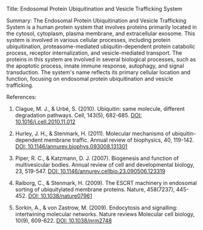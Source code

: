 Title: Endosomal Protein Ubiquitination and Vesicle Trafficking System

Summary: The Endosomal Protein Ubiquitination and Vesicle Trafficking System is a human protein system that involves proteins primarily located in the cytosol, cytoplasm, plasma membrane, and extracellular exosome. This system is involved in various cellular processes, including protein ubiquitination, proteasome-mediated ubiquitin-dependent protein catabolic process, receptor internalization, and vesicle-mediated transport. The proteins in this system are involved in several biological processes, such as the apoptotic process, innate immune response, autophagy, and signal transduction. The system's name reflects its primary cellular location and function, focusing on endosomal protein ubiquitination and vesicle trafficking.

References:

1. Clague, M. J., & Urbé, S. (2010). Ubiquitin: same molecule, different degradation pathways. Cell, 143(5), 682-685. [DOI: 10.1016/j.cell.2010.11.012](https://doi.org/10.1016/j.cell.2010.11.012)

2. Hurley, J. H., & Stenmark, H. (2011). Molecular mechanisms of ubiquitin-dependent membrane traffic. Annual review of biophysics, 40, 119-142. [DOI: 10.1146/annurev.biophys.093008.131301](https://doi.org/10.1146/annurev.biophys.093008.131301)

3. Piper, R. C., & Katzmann, D. J. (2007). Biogenesis and function of multivesicular bodies. Annual review of cell and developmental biology, 23, 519-547. [DOI: 10.1146/annurev.cellbio.23.090506.123319](https://doi.org/10.1146/annurev.cellbio.23.090506.123319)

4. Raiborg, C., & Stenmark, H. (2009). The ESCRT machinery in endosomal sorting of ubiquitylated membrane proteins. Nature, 458(7237), 445-452. [DOI: 10.1038/nature07961](https://doi.org/10.1038/nature07961)

5. Sorkin, A., & von Zastrow, M. (2009). Endocytosis and signalling: intertwining molecular networks. Nature reviews Molecular cell biology, 10(9), 609-622. [DOI: 10.1038/nrm2748](https://doi.org/10.1038/nrm2748)